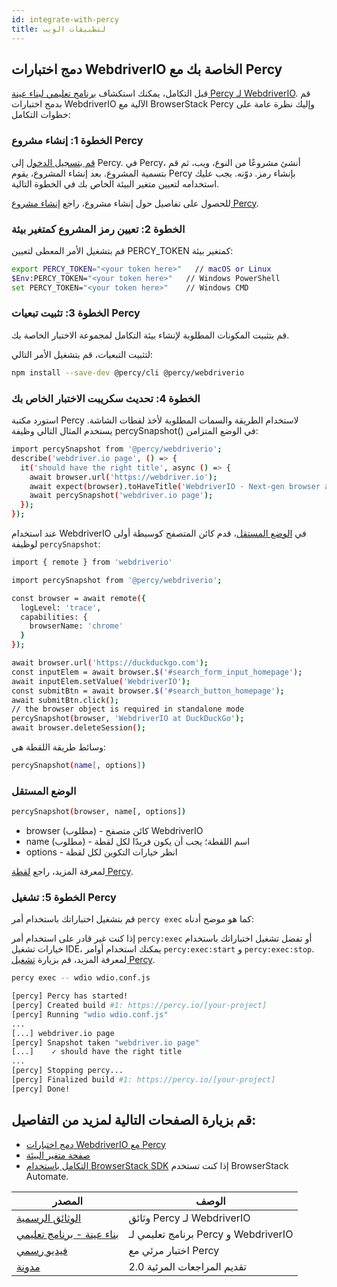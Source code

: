 ```yaml
---
id: integrate-with-percy
title: لتطبيقات الويب
---
```


## دمج اختبارات WebdriverIO الخاصة بك مع Percy

قبل التكامل، يمكنك استكشاف [برنامج تعليمي لبناء عينة Percy لـ WebdriverIO](https://www.browserstack.com/docs/percy/sample-build/webdriverio/?utm_source=webdriverio&utm_medium=partnered&utm_campaign=documentation).
قم بدمج اختبارات WebdriverIO الآلية مع BrowserStack Percy وإليك نظرة عامة على خطوات التكامل:

### الخطوة 1: إنشاء مشروع Percy
[قم بتسجيل الدخول](https://percy.io/signup/?utm_source=webdriverio&utm_medium=partnered&utm_campaign=documentation) إلى Percy. في Percy، أنشئ مشروعًا من النوع، ويب، ثم قم بتسمية المشروع. بعد إنشاء المشروع، يقوم Percy بإنشاء رمز. دوّنه. يجب عليك استخدامه لتعيين متغير البيئة الخاص بك في الخطوة التالية.

للحصول على تفاصيل حول إنشاء مشروع، راجع [إنشاء مشروع Percy](https://www.browserstack.com/docs/percy/get-started/create-project/?utm_source=webdriverio&utm_medium=partnered&utm_campaign=documentation).

### الخطوة 2: تعيين رمز المشروع كمتغير بيئة

قم بتشغيل الأمر المعطى لتعيين PERCY_TOKEN كمتغير بيئة:

```sh
export PERCY_TOKEN="<your token here>"   // macOS or Linux
$Env:PERCY_TOKEN="<your token here>"   // Windows PowerShell
set PERCY_TOKEN="<your token here>"    // Windows CMD
```

### الخطوة 3: تثبيت تبعيات Percy

قم بتثبيت المكونات المطلوبة لإنشاء بيئة التكامل لمجموعة الاختبار الخاصة بك.

لتثبيت التبعيات، قم بتشغيل الأمر التالي:

```sh
npm install --save-dev @percy/cli @percy/webdriverio
```

### الخطوة 4: تحديث سكريبت الاختبار الخاص بك

استورد مكتبة Percy لاستخدام الطريقة والسمات المطلوبة لأخذ لقطات الشاشة.
يستخدم المثال التالي وظيفة percySnapshot() في الوضع المتزامن:

```sh
import percySnapshot from '@percy/webdriverio';
describe('webdriver.io page', () => {
  it('should have the right title', async () => {
    await browser.url('https://webdriver.io');
    await expect(browser).toHaveTitle('WebdriverIO · Next-gen browser and mobile automation test framework for Node.js');
    await percySnapshot('webdriver.io page');
  });
});
```

عند استخدام WebdriverIO في [الوضع المستقل](https://webdriver.io/docs/setuptypes.html/?utm_source=webdriverio&utm_medium=partnered&utm_campaign=documentation)، قدم كائن المتصفح كوسيطة أولى لوظيفة `percySnapshot`:

```sh
import { remote } from 'webdriverio'

import percySnapshot from '@percy/webdriverio';

const browser = await remote({
  logLevel: 'trace',
  capabilities: {
    browserName: 'chrome'
  }
});

await browser.url('https://duckduckgo.com');
const inputElem = await browser.$('#search_form_input_homepage');
await inputElem.setValue('WebdriverIO');
const submitBtn = await browser.$('#search_button_homepage');
await submitBtn.click();
// the browser object is required in standalone mode
percySnapshot(browser, 'WebdriverIO at DuckDuckGo');
await browser.deleteSession();
```
وسائط طريقة اللقطة هي:

```sh
percySnapshot(name[, options])
```
### الوضع المستقل

```sh
percySnapshot(browser, name[, options])
```

- browser (مطلوب) - كائن متصفح WebdriverIO
- name (مطلوب) - اسم اللقطة؛ يجب أن يكون فريدًا لكل لقطة
- options - انظر خيارات التكوين لكل لقطة

لمعرفة المزيد، راجع [لقطة Percy](https://www.browserstack.com/docs/percy/take-percy-snapshots/overview/?utm_source=webdriverio&utm_medium=partnered&utm_campaign=documentation).

### الخطوة 5: تشغيل Percy
قم بتشغيل اختباراتك باستخدام أمر `percy exec` كما هو موضح أدناه:

إذا كنت غير قادر على استخدام أمر `percy:exec` أو تفضل تشغيل اختباراتك باستخدام خيارات تشغيل IDE، يمكنك استخدام أوامر `percy:exec:start` و `percy:exec:stop`. لمعرفة المزيد، قم بزيارة [تشغيل Percy](https://www.browserstack.com/docs/percy/integrate/webdriverio/?utm_source=webdriverio&utm_medium=partnered&utm_campaign=documentation).

```sh
percy exec -- wdio wdio.conf.js
```

```sh
[percy] Percy has started!
[percy] Created build #1: https://percy.io/[your-project]
[percy] Running "wdio wdio.conf.js"
...
[...] webdriver.io page
[percy] Snapshot taken "webdriver.io page"
[...]    ✓ should have the right title
...
[percy] Stopping percy...
[percy] Finalized build #1: https://percy.io/[your-project]
[percy] Done!

```

## قم بزيارة الصفحات التالية لمزيد من التفاصيل:
- [دمج اختبارات WebdriverIO مع Percy](https://www.browserstack.com/docs/percy/integrate/webdriverio/?utm_source=webdriverio&utm_medium=partnered&utm_campaign=documentation)
- [صفحة متغير البيئة](https://www.browserstack.com/docs/percy/get-started/set-env-var/?utm_source=webdriverio&utm_medium=partnered&utm_campaign=documentation)
- [التكامل باستخدام BrowserStack SDK](https://www.browserstack.com/docs/percy/integrate-bstack-sdk/webdriverio/?utm_source=webdriverio&utm_medium=partnered&utm_campaign=documentation) إذا كنت تستخدم BrowserStack Automate.


| المصدر                                                                                                                                                            | الوصف                       |
|---------------------------------------------------------------------------------------------------------------------------------------------------------------------|-----------------------------------|
| [الوثائق الرسمية](https://www.browserstack.com/docs/percy/integrate/webdriverio/?utm_source=webdriverio&utm_medium=partnered&utm_campaign=documentation)             | وثائق Percy لـ WebdriverIO |
| [بناء عينة - برنامج تعليمي](https://www.browserstack.com/docs/percy/sample-build/webdriverio/?utm_source=webdriverio&utm_medium=partnered&utm_campaign=documentation) | برنامج تعليمي لـ Percy و WebdriverIO      |
| [فيديو رسمي](https://youtu.be/1Sr_h9_3MI0/?utm_source=webdriverio&utm_medium=partnered&utm_campaign=documentation)                                              | اختبار مرئي مع Percy         |
| [مدونة](https://www.browserstack.com/blog/introducing-visual-reviews-2-0/?utm_source=webdriverio&utm_medium=partnered&utm_campaign=documentation)                    | تقديم المراجعات المرئية 2.0    |
